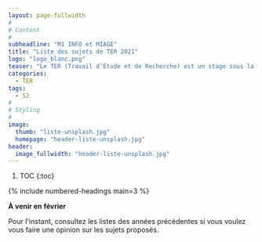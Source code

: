 ```yaml
---
layout: page-fullwidth
#
# Content
#
subheadline: "M1 INFO et MIAGE"
title: "Liste des sujets de TER 2021"
logo: "logo_blanc.png"
teaser: "Le TER (Travail d’Étude et de Recherche) est un stage sous la direction d’un encadrant universitaire ou industriel qui s’effectue par groupe de 2 à 4 étudiants (ingénierie) ou seul (recherche). Il sanctionne la fin du Master 1 et s’étend sur environ 3-4 mois (1 jour par semaine)."
categories:
  - TER
tags:
  - S2
#
# Styling
#
image:
  thumb: "liste-unsplash.jpg"
  homepage: "header-liste-unsplash.jpg"
header:
  image_fullwidth: "header-liste-unsplash.jpg"
---
```


1. TOC
{:toc}

{% include numbered-headings main=3 %}


**À venir en février**

Pour l'instant, consultez les listes des années précédentes si vous voulez vous faire une opinion sur les sujets proposés.

<!---
### Génération automatique de tournoi de tennis

- Nombre d’étudiants souhaités : 3-4.
- Encadrants : [A. Malapert](mailto:arnaud.malapert@univ-cotedazur.fr) (I3S)
- Méthodes, langages ou technologies envisagés :

L'objectif de ce travail est de créer un démonstrateur pour la génération automatique de tournoi de tennis amateur.
--->
